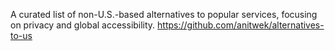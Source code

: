 A curated list of non-U.S.-based alternatives to popular services, focusing on privacy and global accessibility.
https://github.com/anitwek/alternatives-to-us